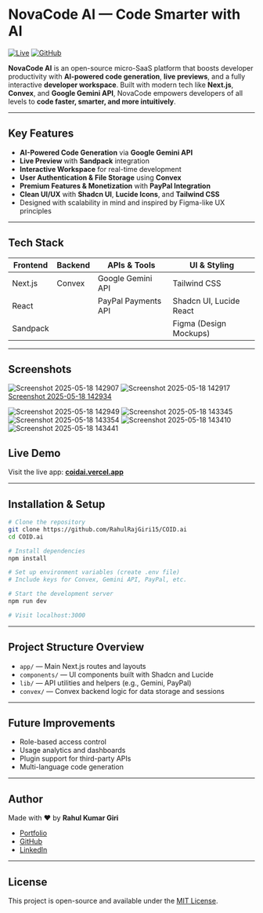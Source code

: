 #  NovaCode AI — Code Smarter with AI

[![Live](https://img.shields.io/badge/Live%20App-coidai.vercel.app-blue?logo=vercel\&style=for-the-badge)](https://coidai.vercel.app)
[![GitHub](https://img.shields.io/badge/GitHub-Repo-black?logo=github\&style=for-the-badge)](https://github.com/RahulRajGiri15/COID.ai)

**NovaCode AI** is an open-source micro-SaaS platform that boosts developer productivity with **AI-powered code generation**, **live previews**, and a fully interactive **developer workspace**. Built with modern tech like **Next.js**, **Convex**, and **Google Gemini API**, NovaCode empowers developers of all levels to **code faster, smarter, and more intuitively**.

---

##  Key Features

*  **AI-Powered Code Generation** via **Google Gemini API**
*  **Live Preview** with **Sandpack** integration
*  **Interactive Workspace** for real-time development
*  **User Authentication & File Storage** using **Convex**
*  **Premium Features & Monetization** with **PayPal Integration**
*  **Clean UI/UX** with **Shadcn UI**, **Lucide Icons**, and **Tailwind CSS**
*  Designed with scalability in mind and inspired by Figma-like UX principles

---

##  Tech Stack

| Frontend | Backend | APIs & Tools        | UI & Styling            |
| -------- | ------- | ------------------- | ----------------------- |
| Next.js  | Convex  | Google Gemini API   | Tailwind CSS            |
| React    |         | PayPal Payments API | Shadcn UI, Lucide React |
| Sandpack |         |                     | Figma (Design Mockups)  |

---

##  Screenshots
![Screenshot 2025-05-18 142907](https://github.com/user-attachments/assets/db695eda-5634-4f1e-90a6-1ad4013c700a)
![Screenshot 2025-05-18 142917](https://github.com/user-attachments/assets/b7a385bd-b73c-43dc-ad00-6f1c66992d!d7)
[Screenshot 2025-05-18 142934](https://github.com/user-attachments/assets/54561428-d4f6-44fd-80a4-51ccb6d9c4e4)

![Screenshot 2025-05-18 142949](https://github.com/user-attachments/assets/d47d1572-0779-4dcc-a2af-1bd206d90183)
![Screenshot 2025-05-18 143345](https://github.com/user-attachments/assets/bdec691b-8831-4af8-a17d-cda8bdcec33b)
![Screenshot 2025-05-18 143354](https://github.com/user-attachments/assets/09cf950b-afff-4763-ae22-06175c6f3129)
![Screenshot 2025-05-18 143410](https://github.com/user-attachments/assets/ff440184-97a1-4a71-be32-923823bb41b2)
![Screenshot 2025-05-18 143441](https://github.com/user-attachments/assets/20c1756a-0ec2-48d7-acbe-5d290b994cfc)




##  Live Demo

Visit the live app: [**coidai.vercel.app**](https://coidai.vercel.app)

---

##  Installation & Setup

```bash
# Clone the repository
git clone https://github.com/RahulRajGiri15/COID.ai
cd COID.ai

# Install dependencies
npm install

# Set up environment variables (create .env file)
# Include keys for Convex, Gemini API, PayPal, etc.

# Start the development server
npm run dev

# Visit localhost:3000
```

---

##  Project Structure Overview

* `app/` — Main Next.js routes and layouts
* `components/` — UI components built with Shadcn and Lucide
* `lib/` — API utilities and helpers (e.g., Gemini, PayPal)
* `convex/` — Convex backend logic for data storage and sessions

---

##  Future Improvements

*  Role-based access control
*  Usage analytics and dashboards
*  Plugin support for third-party APIs
*  Multi-language code generation

---

##  Author

Made with ❤️ by **Rahul Kumar Giri**

*  [Portfolio](https://rahulkumargiri.vercel.app/)
*  [GitHub](https://github.com/RahulRajGiri15)
*  [LinkedIn](https://www.linkedin.com/in/rahulkumargiri15/)

---

##  License

This project is open-source and available under the [MIT License](LICENSE).


